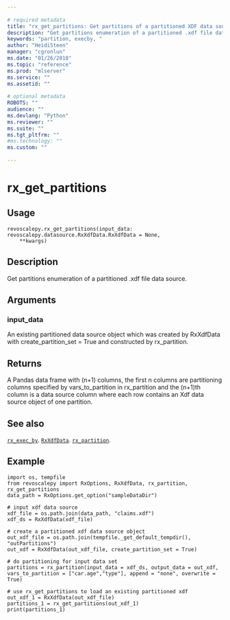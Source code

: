 ```yaml
--- 
 
# required metadata 
title: "rx_get_partitions: Get partitions of a partitioned XDF data source (revoscalepy)" 
description: "Get partitions enumeration of a partitioned .xdf file data source." 
keywords: "partition, execby, " 
author: "HeidiSteen" 
manager: "cgronlun" 
ms.date: "01/26/2018" 
ms.topic: "reference" 
ms.prod: "mlserver" 
ms.service: "" 
ms.assetid: "" 
 
# optional metadata 
ROBOTS: "" 
audience: "" 
ms.devlang: "Python" 
ms.reviewer: "" 
ms.suite: "" 
ms.tgt_pltfrm: "" 
#ms.technology: "" 
ms.custom: "" 
 
---
```


# rx_get_partitions


 


## Usage



```
revoscalepy.rx_get_partitions(input_data: revoscalepy.datasource.RxXdfData.RxXdfData = None,
    **kwargs)
```





## Description

Get partitions enumeration of a partitioned .xdf file data source.


## Arguments


### input_data

An existing partitioned data source object which was
created by RxXdfData with create_partition_set = True and
constructed by rx_partition.


## Returns

A Pandas data frame with (n+1) columns, the first n columns are
partitioning columns specified by vars_to_partition in rx_partition
and the (n+1)th column is a data source column where each row contains
an Xdf data source object of one partition.


## See also

[`rx_exec_by`](rx-exec-by.md).
[`RxXdfData`](RxXdfData.md).
[`rx_partition`](rx-partition.md).


## Example



```
import os, tempfile
from revoscalepy import RxOptions, RxXdfData, rx_partition, rx_get_partitions
data_path = RxOptions.get_option("sampleDataDir")

# input xdf data source
xdf_file = os.path.join(data_path, "claims.xdf")
xdf_ds = RxXdfData(xdf_file)

# create a partitioned xdf data source object
out_xdf_file = os.path.join(tempfile._get_default_tempdir(), "outPartitions")
out_xdf = RxXdfData(out_xdf_file, create_partition_set = True)

# do partitioning for input data set
partitions = rx_partition(input_data = xdf_ds, output_data = out_xdf, vars_to_partition = ["car.age","type"], append = "none", overwrite = True)

# use rx_get_partitions to load an existing partitioned xdf
out_xdf_1 = RxXdfData(out_xdf_file)
partitions_1 = rx_get_partitions(out_xdf_1)
print(partitions_1)
```

